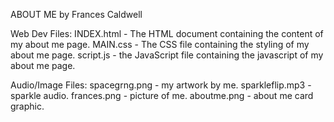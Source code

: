 ABOUT ME by Frances Caldwell

Web Dev Files:
INDEX.html - The HTML document containing the content of my about me page.
MAIN.css - The CSS file containing the styling of my about me page.
script.js - the JavaScript file containing the javascript of my about me page.

Audio/Image Files:
spacegrng.png - my artwork by me.
sparkleflip.mp3 - sparkle audio.
frances.png - picture of me.
aboutme.png - about me card graphic.

